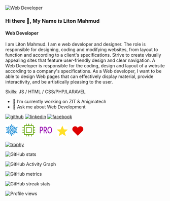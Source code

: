 ![Web Developer](https://scontent.fdac5-2.fna.fbcdn.net/v/t1.18169-9/13920625_529719390562758_615908994162093775_n.jpg?_nc_cat=103&ccb=1-5&_nc_sid=e3f864&_nc_ohc=9wq1jxlJdzUAX-ue6Z_&_nc_ht=scontent.fdac5-2.fna&oh=b6cc8e214f961f4df02496550ebd5dea&oe=61A4781B)

### Hi there 👋, My Name is Liton Mahmud
#### Web Developer


I am Liton Mahmud. I am e web developer and designer. The role is responsible for designing, coding and modifying websites, from layout to function and according to a client's specifications. Strive to create visually appealing sites that feature user-friendly design and clear navigation. A Web Developer is responsible for the coding, design and layout of a website according to a company's specifications.  As a Web developer, I want to be able to design Web pages that can effectively display material, provide interactivity, and be artistically pleasing to the user.

Skills:  JS / HTML / CSS/PHP/LARAVEL

- 🔭 I’m currently working on ZIT & Anigmatech 
- 💬 Ask me about Web Development 


[<img src='https://cdn.jsdelivr.net/npm/simple-icons@3.0.1/icons/github.svg' alt='github' height='40'>](https://github.com/https://github.com/Litoncse21)  [<img src='https://cdn.jsdelivr.net/npm/simple-icons@3.0.1/icons/linkedin.svg' alt='linkedin' height='40'>](https://www.linkedin.com/in/https://www.linkedin.com/in/liton-mahmud-73797621a//)  [<img src='https://cdn.jsdelivr.net/npm/simple-icons@3.0.1/icons/facebook.svg' alt='facebook' height='40'>](https://www.facebook.com/https://www.facebook.com/litoncse15)  

<a href='https://archiveprogram.github.com/'><img src='https://raw.githubusercontent.com/acervenky/animated-github-badges/master/assets/acbadge.gif' width='40' height='40'></a> <a href='https://docs.github.com/en/developers'><img src='https://raw.githubusercontent.com/acervenky/animated-github-badges/master/assets/devbadge.gif' width='40' height='40'></a> <a href='https://github.com/pricing'><img src='https://raw.githubusercontent.com/acervenky/animated-github-badges/master/assets/pro.gif' width='40' height='40'></a> <a href='https://stars.github.com/'><img src='https://raw.githubusercontent.com/acervenky/animated-github-badges/master/assets/starbadge.gif' width='35' height='35'></a> <a href='https://docs.github.com/en/github/supporting-the-open-source-community-with-github-sponsors'><img src='https://raw.githubusercontent.com/acervenky/animated-github-badges/master/assets/sponsorbadge.gif' width='35' height='35'></a> 

[![trophy](https://github-profile-trophy.vercel.app/?username=https://github.com/Litoncse21)](https://github.com/ryo-ma/github-profile-trophy)

![GitHub stats](https://github-readme-stats.vercel.app/api?username=https://github.com/Litoncse21&show_icons=true&count_private=true)  

![GitHub Activity Graph](https://activity-graph.herokuapp.com/graph?username=https://github.com/Litoncse21)  

![GitHub metrics](https://metrics.lecoq.io/https://github.com/Litoncse21)  

![GitHub streak stats](https://github-readme-streak-stats.herokuapp.com/?user=https://github.com/Litoncse21)  

![Profile views](https://gpvc.arturio.dev/https://github.com/Litoncse21)  


